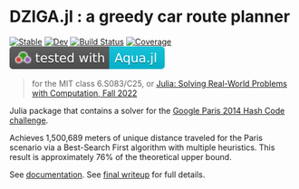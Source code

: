# DZIGA.jl : a greedy car route planner

[![Stable](https://img.shields.io/badge/docs-stable-blue.svg)](https://dukeeagle.github.io/DZIGA.jl/stable/)
[![Dev](https://img.shields.io/badge/docs-dev-blue.svg)](https://dukeeagle.github.io/DZIGA.jl/dev/)
[![Build Status](https://github.com/dukeeagle/DZIGA.jl/actions/workflows/CI.yml/badge.svg?branch=main)](https://github.com/dukeeagle/DZIGA.jl/actions/workflows/CI.yml?query=branch%3Amain)
[![Coverage](https://codecov.io/gh/dukeeagle/DZIGA.jl/branch/main/graph/badge.svg)](https://codecov.io/gh/dukeeagle/DZIGA.jl)
[![Aqua QA](https://raw.githubusercontent.com/JuliaTesting/Aqua.jl/master/badge.svg)](https://github.com/JuliaTesting/Aqua.jl)

> for the MIT class 6.S083/C25, or [Julia: Solving Real-World Problems with Computation, Fall 2022
](https://github.com/mitmath/JuliaComputation)

Julia package that contains a solver for the [Google Paris 2014 Hash Code challenge](https://storage.googleapis.com/coding-competitions.appspot.com/HC/2014/hashcode2014_final_task.pdf).

Achieves 1,500,689 meters of unique distance traveled for the Paris scenario via a Best-Search First algorithm with multiple heuristics. This result is approximately 76% of the theoretical upper bound.

See [documentation](https://dukeeagle.github.io/DZIGA.jl/).
See [final writeup](/docs/src/final_writeup.md) for full details.